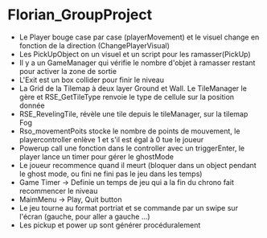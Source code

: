 # Florian_GroupProject
- Le Player bouge case par case (playerMovement) et le visuel change en fonction de la direction (ChangePlayerVisual)
- Les PickUpObject on un visuel et un script pour les ramasser(PickUp)
- Il y a un GameManager qui vérifie le nombre d'objet à ramasser restant pour activer la zone de sortie
- L'Exit est un box collider pour finir le niveau
- La Grid de la Tilemap à deux layer Ground et Wall. Le TileManager le gère et RSE_GetTileType renvoie le type de cellule sur la position donnée
- RSE_RevelingTile, révèle une tile depuis le tileManager, sur la tilemap Fog
- Rso_movementPoits stocke le nombre de points de mouvement, le playercontroller enlève 1 et s'il est égal à 0 tue le joueur
- Powerup call une fonction dans le controller avec un triggerEnter, le player lance un timer pour gérer le ghostMode
- Le joueur recommence quand il meurt (bloquer dans un object pendant le ghost mode, ou fini ne fini pas le jeu dans les temps)
-  Game Timer -> Definie un temps de jeu qui a la fin du chrono fait recommencer le niveau
- MaimMenu -> Play, Quit button
- Le jeu tourne au format portriat et se commande par un swipe sur l'écran (gauche, pour aller a gauche ...)
- Les pickup et power up sont générer procéduralement
